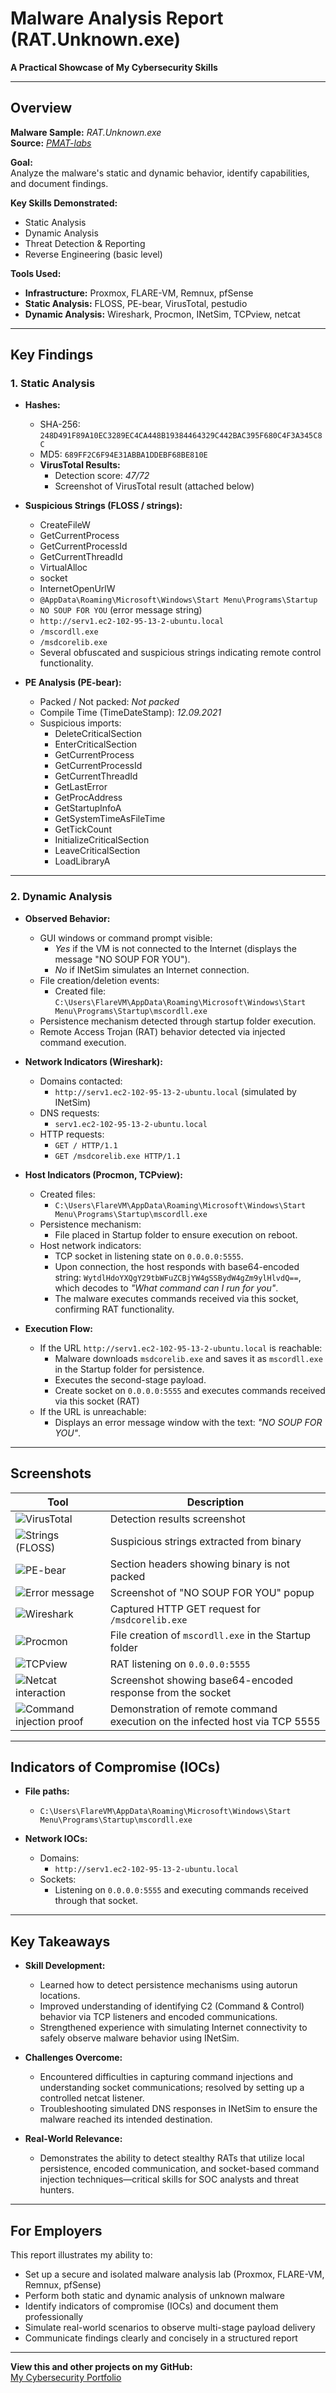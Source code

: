 # Malware Analysis Report (RAT.Unknown.exe)

**A Practical Showcase of My Cybersecurity Skills**  

---

## Overview  
**Malware Sample:** *RAT.Unknown.exe*  
**Source:** [*PMAT-labs*](https://github.com/HuskyHacks/PMAT-labs/tree/main)  

**Goal:**  
Analyze the malware's static and dynamic behavior, identify capabilities, and document findings.

**Key Skills Demonstrated:**  
- Static Analysis  
- Dynamic Analysis  
- Threat Detection & Reporting  
- Reverse Engineering (basic level)  

**Tools Used:**  
- **Infrastructure:** Proxmox, FLARE-VM, Remnux, pfSense  
- **Static Analysis:** FLOSS, PE-bear, VirusTotal, pestudio  
- **Dynamic Analysis:** Wireshark, Procmon, INetSim, TCPview, netcat  

---

## Key Findings  

### 1. Static Analysis  

- **Hashes:**  
  - SHA-256: `248D491F89A10EC3289EC4CA448B19384464329C442BAC395F680C4F3A345C8C`  
  - MD5: `689FF2C6F94E31ABBA1DDEBF68BE810E`  
  - **VirusTotal Results:**  
    - Detection score: *47/72*  
    - Screenshot of VirusTotal result (attached below)  

- **Suspicious Strings (FLOSS / strings):**  
  - CreateFileW  
  - GetCurrentProcess  
  - GetCurrentProcessId  
  - GetCurrentThreadId  
  - VirtualAlloc  
  - socket  
  - InternetOpenUrlW  
  - `@AppData\Roaming\Microsoft\Windows\Start Menu\Programs\Startup`  
  - `NO SOUP FOR YOU` (error message string)  
  - `http://serv1.ec2-102-95-13-2-ubuntu.local`  
  - `/mscordll.exe`  
  - `/msdcorelib.exe`  
  - Several obfuscated and suspicious strings indicating remote control functionality.  

- **PE Analysis (PE-bear):**  
  - Packed / Not packed: *Not packed*  
  - Compile Time (TimeDateStamp): *12.09.2021*  
  - Suspicious imports:  
    - DeleteCriticalSection  
    - EnterCriticalSection  
    - GetCurrentProcess  
    - GetCurrentProcessId  
    - GetCurrentThreadId  
    - GetLastError  
    - GetProcAddress  
    - GetStartupInfoA  
    - GetSystemTimeAsFileTime  
    - GetTickCount  
    - InitializeCriticalSection  
    - LeaveCriticalSection  
    - LoadLibraryA  

---

### 2. Dynamic Analysis  

- **Observed Behavior:**  
  - GUI windows or command prompt visible:  
    - *Yes* if the VM is not connected to the Internet (displays the message "NO SOUP FOR YOU").  
    - *No* if INetSim simulates an Internet connection.  
  - File creation/deletion events:  
    - Created file: `C:\Users\FlareVM\AppData\Roaming\Microsoft\Windows\Start Menu\Programs\Startup\mscordll.exe`  
  - Persistence mechanism detected through startup folder execution.  
  - Remote Access Trojan (RAT) behavior detected via injected command execution.   

- **Network Indicators (Wireshark):**  
  - Domains contacted:  
    - `http://serv1.ec2-102-95-13-2-ubuntu.local` (simulated by INetSim)  
  - DNS requests:  
    - `serv1.ec2-102-95-13-2-ubuntu.local`  
  - HTTP requests:  
    - `GET / HTTP/1.1`  
    - `GET /msdcorelib.exe HTTP/1.1`  

- **Host Indicators (Procmon, TCPview):**  
  - Created files:  
    - `C:\Users\FlareVM\AppData\Roaming\Microsoft\Windows\Start Menu\Programs\Startup\mscordll.exe`  
  - Persistence mechanism:  
    - File placed in Startup folder to ensure execution on reboot.  
  - Host network indicators:  
    - TCP socket in listening state on `0.0.0.0:5555`.  
    - Upon connection, the host responds with base64-encoded string: `WytdlHdoYXQgY29tbWFuZCBjYW4gSSBydW4gZm9ylHlvdQ==`, which decodes to *"What command can I run for you"*.  
    - The malware executes commands received via this socket, confirming RAT functionality.  

- **Execution Flow:**  
  - If the URL `http://serv1.ec2-102-95-13-2-ubuntu.local` is reachable:  
    - Malware downloads `msdcorelib.exe` and saves it as `mscordll.exe` in the Startup folder for persistence.  
    - Executes the second-stage payload.
    - Create socket on `0.0.0.0:5555` and executes commands received via this socket (RAT) 
  - If the URL is unreachable:  
    - Displays an error message window with the text: *"NO SOUP FOR YOU"*.  

---

## Screenshots  

| Tool                    | Description                                                                 |
|-------------------------|-----------------------------------------------------------------------------|
| ![VirusTotal](https://github.com/sapan322/Raman-Cybersecurity-Portfolio/blob/main/Malware%20Development%20%26%20Analysis/Malware%20Analysis/Reports/screenshots/%232%20VT.png)              | Detection results screenshot                                                |
| ![Strings (FLOSS)](https://github.com/sapan322/Raman-Cybersecurity-Portfolio/blob/main/Malware%20Development%20%26%20Analysis/Malware%20Analysis/Reports/screenshots/%232%20Strings.png)         | Suspicious strings extracted from binary                                    |
| ![PE-bear](https://github.com/sapan322/Raman-Cybersecurity-Portfolio/blob/main/Malware%20Development%20%26%20Analysis/Malware%20Analysis/Reports/screenshots/%232%20UNPACKED.png)                 | Section headers showing binary is not packed                                |
| ![Error message](https://github.com/sapan322/Raman-Cybersecurity-Portfolio/blob/main/Malware%20Development%20%26%20Analysis/Malware%20Analysis/Reports/screenshots/%232%20NoSoup.png)           | Screenshot of "NO SOUP FOR YOU" popup                                       |
| ![Wireshark](https://github.com/sapan322/Raman-Cybersecurity-Portfolio/blob/main/Malware%20Development%20%26%20Analysis/Malware%20Analysis/Reports/screenshots/%232%20HTTP%20GET.png)               | Captured HTTP GET request for `/msdcorelib.exe`                             |
| ![Procmon](https://github.com/sapan322/Raman-Cybersecurity-Portfolio/blob/main/Malware%20Development%20%26%20Analysis/Malware%20Analysis/Reports/screenshots/%232%20CREATE%20FILE.png)                 | File creation of `mscordll.exe` in the Startup folder                       |
| ![TCPview](https://github.com/sapan322/Raman-Cybersecurity-Portfolio/blob/main/Malware%20Development%20%26%20Analysis/Malware%20Analysis/Reports/screenshots/%232%20TCPview.png)                 | RAT listening on `0.0.0.0:5555`                                             |
| ![Netcat interaction](https://github.com/sapan322/Raman-Cybersecurity-Portfolio/blob/main/Malware%20Development%20%26%20Analysis/Malware%20Analysis/Reports/screenshots/%232%20NC%20Answer.png)      | Screenshot showing base64-encoded response from the socket                  |
| ![Command injection proof](https://github.com/sapan322/Raman-Cybersecurity-Portfolio/blob/main/Malware%20Development%20%26%20Analysis/Malware%20Analysis/Reports/screenshots/%232%20Command%20injection%20Remote%20Access.png) | Demonstration of remote command execution on the infected host via TCP 5555 |

---

## Indicators of Compromise (IOCs)  

- **File paths:**  
  - `C:\Users\FlareVM\AppData\Roaming\Microsoft\Windows\Start Menu\Programs\Startup\mscordll.exe`  

- **Network IOCs:**  
  - Domains:  
    - `http://serv1.ec2-102-95-13-2-ubuntu.local`  
  - Sockets:  
    - Listening on `0.0.0.0:5555` and executing commands received through that socket.  

---

## Key Takeaways  

- **Skill Development:**  
  - Learned how to detect persistence mechanisms using autorun locations.  
  - Improved understanding of identifying C2 (Command & Control) behavior via TCP listeners and encoded communications.  
  - Strengthened experience with simulating Internet connectivity to safely observe malware behavior using INetSim.  

- **Challenges Overcome:**  
  - Encountered difficulties in capturing command injections and understanding socket communications; resolved by setting up a controlled netcat listener.  
  - Troubleshooting simulated DNS responses in INetSim to ensure the malware reached its intended destination.  

- **Real-World Relevance:**  
  - Demonstrates the ability to detect stealthy RATs that utilize local persistence, encoded communication, and socket-based command injection techniques—critical skills for SOC analysts and threat hunters.  

---

## For Employers  

This report illustrates my ability to:  
- Set up a secure and isolated malware analysis lab (Proxmox, FLARE-VM, Remnux, pfSense)  
- Perform both static and dynamic analysis of unknown malware  
- Identify indicators of compromise (IOCs) and document them professionally  
- Simulate real-world scenarios to observe multi-stage payload delivery  
- Communicate findings clearly and concisely in a structured report  

---

**View this and other projects on my GitHub:**  
[My Cybersecurity Portfolio](https://github.com/sapan322/Raman-Cybersecurity-Portfolio/tree/main)

